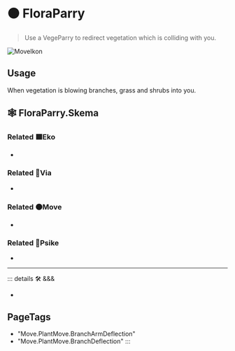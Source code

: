# 🟠 <move>FloraParry</move>

> Use a VegeParry to redirect vegetation which is colliding with you.  

![MoveIkon](/Move/Move_Ikon.png)

## Usage

When vegetation is blowing branches, grass and shrubs into you.

## 🕸 FloraParry.Skema

### Related 🟩<eko>Eko</eko>

-

### Related 🔻<via>Via</via>

-

### Related 🟠<move>Move</move>

-

### Related 💜<psike>Psike</psike>

-

---

<!-- =================================================== -->
<!-- =================================================== -->
<!-- =================================================== -->
<!-- =================================================== -->
<!-- =================================================== -->
::: details 🛠 <dev>&&&</dev>

-

<h2>PageTags</h2>

- "Move.PlantMove.BranchArmDeflection"
- "Move.PlantMove.BranchDeflection"
:::
